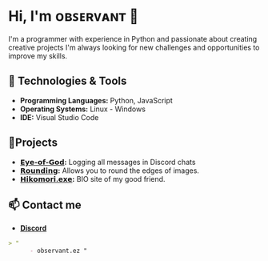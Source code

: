 # Hi, I'm ᴏʙꜱᴇʀᴠᴀɴᴛ 👋

I'm a programmer with experience in Python and passionate about creating creative projects I'm always looking for new challenges and opportunities to improve my skills.

## 🔧 Technologies & Tools

- **Programming Languages:** Python, JavaScript
- **Operating Systems:** Linux - Windows
- **IDE:** Visual Studio Code

## 🚀Projects

- **[𝗘𝘆𝗲-𝗼𝗳-𝗚𝗼𝗱](https://github.com/403observant/Eye-of-God):** Logging all messages in Discord chats
- **[𝗥𝗼𝘂𝗻𝗱𝗶𝗻𝗴](https://github.com/403observant/Rounding):** Allows you to round the edges of images.
- **[𝗛𝗶𝗸𝗼𝗺𝗼𝗿𝗶.𝗲𝘅𝗲](https://github.com/403observant/hikomori.exe):** BIO site of my good friend.

## 📫 Contact me

- [𝐃𝐢𝐬𝐜𝐨𝐫𝐝](403observant.github.io/BIO/Discord)
```markdown
> "
      - observant.ez "
